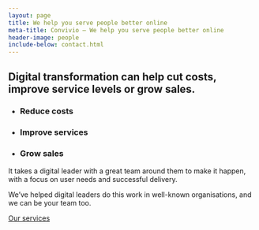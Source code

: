```yaml
---
layout: page
title: We help you serve people better online
meta-title: Convivio — We help you serve people better online
header-image: people
include-below: contact.html
---
```



<h2 class="sub-heading sub-heading--centered">Digital transformation can help cut costs, improve service levels or grow sales.</h2>

<ul class="icon-list">
  <li class="icon-list__icon icon-list__icon--calculate">
    <h3 class="icon-list__title">Reduce costs</h3>
    <!-- <p class="icon-list__copy">Enable your users and staff to self-serve with simpler processes, bringing huge efficiency gains.</p> -->
  </li>
  <li class="icon-list__icon icon-list__icon--rosette">
    <h3 class="icon-list__title">Improve services</h3>
    <!-- <p class="icon-list__copy">Help your users and staff get things done quickly and easily by focusing on their needs.</p> -->
  </li>
  <li class="icon-list__icon icon-list__icon--chart">
    <h3 class="icon-list__title">Grow sales</h3>
    <!-- <p class="icon-list__copy">Create new revenues streams through modern digital services, or develop your existing services.</p> -->
  </li>
</ul>

<p class="intro-copy">It takes a digital leader with a great team around them to make it happen, with a focus on user needs and successful delivery.</p>

<div class="cta-combo">
  <p class="cta-combo__copy">We’ve helped digital leaders do this work in well-known organisations, and we can be your team too.</p>

  <div class="cta-combo__button">
    <a class="button button--primary button--cta" href="/services">Our services</a>
  </div>
</div>
